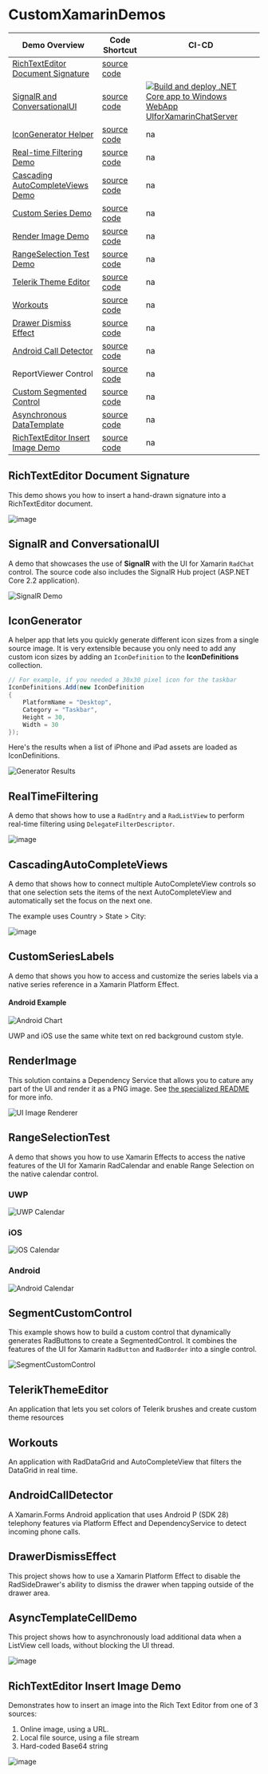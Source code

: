 # CustomXamarinDemos

| Demo Overview | Code Shortcut | CI-CD |
|------|------|------|
| [RichTextEditor Document Signature](https://github.com/LanceMcCarthy/CustomXamarinDemos#RichTextEditor%20Document%20Signtature) | [source code](https://github.com/LanceMcCarthy/CustomXamarinDemos/tree/main/src/SignaturePanel) | |
| [SignalR and ConversationalUI](https://github.com/LanceMcCarthy/CustomXamarinDemos#SignalR%20and%20ConversationalUI) | [source code](https://github.com/LanceMcCarthy/CustomXamarinDemos/tree/main/src/SignalRChatDemo) | [![Build and deploy .NET Core app to Windows WebApp UIforXamarinChatServer](https://github.com/LanceMcCarthy/CustomXamarinDemos/actions/workflows/release-signalrdemo.yml/badge.svg)](https://github.com/LanceMcCarthy/CustomXamarinDemos/actions/workflows/release-signalrdemo.yml) |
| [IconGenerator Helper](https://github.com/LanceMcCarthy/CustomXamarinDemos#IconGenerator) | [source code](https://github.com/LanceMcCarthy/CustomXamarinDemos/tree/main/src/IconAssetGenerator) | na |
| [Real-time Filtering Demo](https://github.com/LanceMcCarthy/CustomXamarinDemos#RealTimeFiltering) | [source code](https://github.com/LanceMcCarthy/CustomXamarinDemos/tree/main/src/RealTimeFilteringDemos) | na |
| [Cascading AutoCompleteViews Demo](https://github.com/LanceMcCarthy/CustomXamarinDemos#CascadingAutoCompleteViews) | [source code](https://github.com/LanceMcCarthy/CustomXamarinDemos/tree/main/src/CascadingAutoCompleteViews) | na |
| [Custom Series Demo](https://github.com/LanceMcCarthy/CustomXamarinDemos#customserieslabels) | [source code](https://github.com/LanceMcCarthy/CustomXamarinDemos/tree/main/src/CustomSeriesLabels) | na |
| [Render Image Demo](https://github.com/LanceMcCarthy/CustomXamarinDemos#renderimage) | [source code](https://github.com/LanceMcCarthy/CustomXamarinDemos/tree/main/src/RenderImage) | na |
| [RangeSelection Test Demo](https://github.com/LanceMcCarthy/CustomXamarinDemos#rangeselectiontest) | [source code](https://github.com/LanceMcCarthy/CustomXamarinDemos/tree/main/src/RangeSelectionTest) | na |
| [Telerik Theme Editor](https://github.com/LanceMcCarthy/CustomXamarinDemos#TelerikThemeEditor) | [source code](https://github.com/LanceMcCarthy/CustomXamarinDemos/tree/main/src/TelerikThemeEditor) | na |
| [Workouts](https://github.com/LanceMcCarthy/CustomXamarinDemos#Workouts) | [source code](https://github.com/LanceMcCarthy/CustomXamarinDemos/tree/main/src/Workouts) | na |
| [Drawer Dismiss Effect](https://github.com/LanceMcCarthy/CustomXamarinDemos#DrawerDismissEffect) | [source code](https://github.com/LanceMcCarthy/CustomXamarinDemos/tree/main/src/DrawerDismissEffect) | na |
| [Android Call Detector](https://github.com/LanceMcCarthy/CustomXamarinDemos#AndroidCallDetector)  | [source code](https://github.com/LanceMcCarthy/CustomXamarinDemos/tree/main/src/CallDetector) | na |
| ReportViewer Control | [source code](https://github.com/LanceMcCarthy/CustomXamarinDemos/tree/main/src/XFReportViewerDemo) | na |
| [Custom Segmented Control](https://github.com/LanceMcCarthy/CustomXamarinDemos#SegmentCustomControl) | [source code](https://github.com/LanceMcCarthy/CustomXamarinDemos/tree/main/src/SegmentedCustomControl) | na |
| [Asynchronous DataTemplate](https://github.com/LanceMcCarthy/CustomXamarinDemos#AsyncTemplateCellDemo) | [source code](https://github.com/LanceMcCarthy/CustomXamarinDemos/tree/main/src/AsyncTemplateCellDemo) | na |
| [RichTextEditor Insert Image Demo](https://github.com/LanceMcCarthy/CustomXamarinDemos#richtexteditor-insert-image-demo) | [source code](https://github.com/LanceMcCarthy/CustomXamarinDemos/tree/main/src/RichTextEditorImages) | na |

## RichTextEditor Document Signature

This demo shows you how to insert a hand-drawn signature into a RichTextEditor document.

![image](https://user-images.githubusercontent.com/3520532/144868496-16625e39-7175-4dba-8efe-a712c8e3acf2.png)

## SignalR and ConversationalUI

A demo that showcases the use of **SignalR** with the UI for Xamarin `RadChat` control. The source code also includes the SignalR Hub project (ASP.NET Core 2.2 application).

![SignalR Demo](https://user-images.githubusercontent.com/3520532/60218868-a1b68b00-983e-11e9-8bec-9d6c934e90b5.png)

## IconGenerator

A helper app that lets you quickly generate different icon sizes from a single source image. It is very extensible because you only need to add any custom icon sizes by adding an `IconDefinition` to the **IconDefinitions** collection.

```c#
// For example, if you needed a 30x30 pixel icon for the taskbar
IconDefinitions.Add(new IconDefinition
{
    PlatformName = "Desktop",
    Category = "Taskbar",
    Height = 30,
    Width = 30
});
```

Here's the results when a list of iPhone and iPad assets are loaded as IconDefinitions.

![Generator Results](https://user-images.githubusercontent.com/3520532/51133196-51082400-1802-11e9-9298-de699b23dd49.png)

## RealTimeFiltering

A demo that shows how to use a `RadEntry` and a `RadListView` to perform real-time filtering using `DelegateFilterDescriptor`.

![image](https://user-images.githubusercontent.com/3520532/48288455-326c6200-e43a-11e8-83aa-f41766b36a7d.png)

## CascadingAutoCompleteViews

A demo that shows how to connect multiple AutoCompleteView controls so that one selection sets the items of the next AutoCompleteView and automatically set the focus on the next one.

The example uses Country > State > City:

![image](https://user-images.githubusercontent.com/3520532/48288764-2e8d0f80-e43b-11e8-82b8-84ef0ce8acb7.png)

## CustomSeriesLabels

A demo that shows you how to access and customize the series labels via a native series reference in a Xamarin Platform Effect.  

#### Android Example
![Android Chart](https://user-images.githubusercontent.com/3520532/43539078-d146e190-9591-11e8-9363-8a7f7bd2da99.png)

UWP and iOS use the same white text on red background custom style.

## RenderImage

This solution contains a Dependency Service that allows you to cature any part of the UI and render it as a PNG image. See [the specialized README](https://github.com/LanceMcCarthy/CustomXamarinDemos/tree/main/src/RenderImage) for more info.

![UI Image Renderer](https://user-images.githubusercontent.com/3520532/44611891-1c9fb700-a7d2-11e8-95e1-ea0cc8b6eed6.png)

## RangeSelectionTest

A demo that shows you how to use Xamarin Effects to access the native features of the UI for Xamarin RadCalendar and enable Range Selection on the native calendar control.

### UWP
![UWP Calendar](https://user-images.githubusercontent.com/3520532/42790664-515eb808-893a-11e8-8aed-a5ef529aa329.png)

### iOS
![iOS Calendar](https://user-images.githubusercontent.com/3520532/42790791-de7c9908-893a-11e8-86ed-73cfef765c3c.png)

### Android
![Android Calendar](https://user-images.githubusercontent.com/3520532/42790912-6788c190-893b-11e8-8e39-cf550eaafdb9.png)

## SegmentCustomControl

This example shows how to build a custom control that dynamically generates RadButtons to create a SegmentedControl. It combines the features of the UI for Xamarin `RadButton` and `RadBorder` into a single control.

![SegmentCustomControl](https://content.screencast.com/users/lance.mccarthy/folders/Snagit/media/1568d226-7fd3-4be2-80b3-17cbc87065f7/02.06.2020-19.32.GIF)

## TelerikThemeEditor

An application that lets you set colors of Telerik brushes and create custom theme resources

## Workouts

An application with RadDataGrid and AutoCompleteView that filters the DataGrid in real time.

## AndroidCallDetector

A Xamarin.Forms Android application that uses Android P (SDK 28) telephony features via Platform Effect and DependencyService to detect incoming phone calls.

## DrawerDismissEffect

This project shows how to use a Xamarin Platform Effect to disable the RadSideDrawer's ability to dismiss the drawer when tapping outside of the drawer area.

## AsyncTemplateCellDemo

This project shows how to asynchronously load additional data when a ListView cell loads, without blocking the UI thread.

![image](https://user-images.githubusercontent.com/3520532/96622330-ceb26b00-12d7-11eb-82c7-014470318c05.png)

## RichTextEditor Insert Image Demo

Demonstrates how to insert an image into the Rich Text Editor from one of 3 sources:

1. Online image, using a URL.
2. Local file source, using a file stream
3. Hard-coded Base64 string

![image](https://user-images.githubusercontent.com/3520532/97328987-f1e79800-184c-11eb-9ef1-18c544a7e2cb.png)



